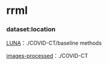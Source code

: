 # rrml

### dataset:location
[LUNA](https://drive.google.com/drive/folders/1hh-3Au22YSr7-CDZKXrAVY182005E6RK?usp=sharing)：./COVID-CT/baseline methods

[images-processed](https://drive.google.com/drive/folders/1mvtn1iccGj21bcnd8D_YXTL2lS_b9gHj?usp=sharing)：./COVID-CT
